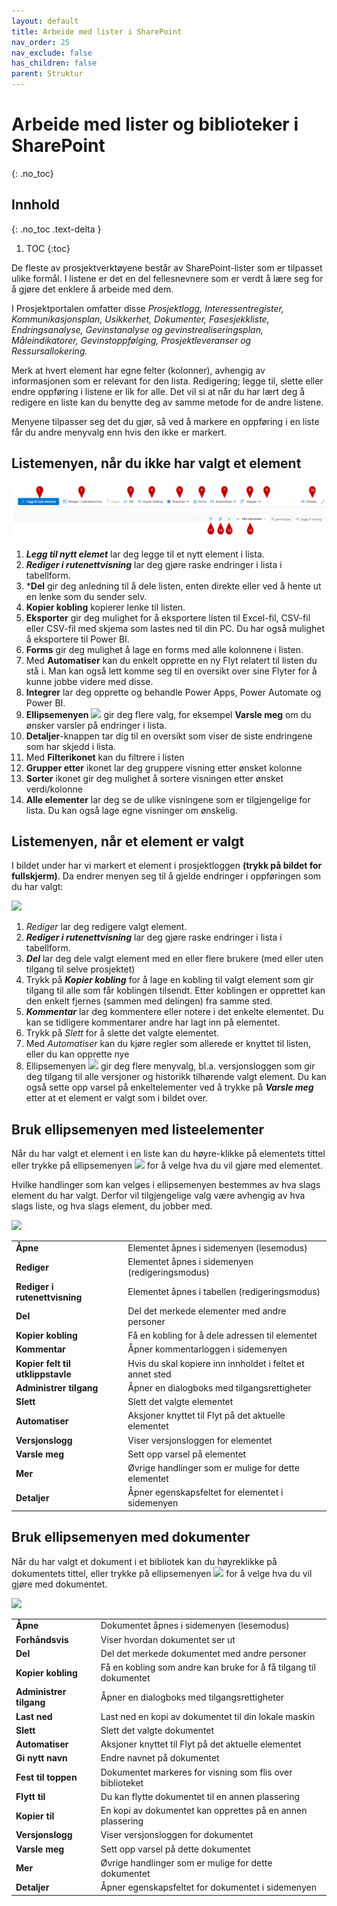 ```yaml
---
layout: default
title: Arbeide med lister i SharePoint
nav_order: 25
nav_exclude: false
has_children: false
parent: Struktur
---
```


# Arbeide med lister og biblioteker i SharePoint
{: .no_toc}

## Innhold
{: .no_toc .text-delta }

1. TOC
{:toc}

De fleste av prosjektverktøyene består av SharePoint-lister som er tilpasset ulike formål. I listene er det en del fellesnevnere som er verdt å lære seg for å gjøre det enklere å arbeide med dem.

I Prosjektportalen omfatter disse *Prosjektlogg, Interessentregister, Kommunikasjonsplan, Usikkerhet, Dokumenter, Fasesjekkliste, Endringsanalyse, Gevinstanalyse og gevinstrealiseringsplan, Måleindikatorer, Gevinstoppfølging, Prosjektleveranser og Ressursallokering.*

Merk at hvert element har egne felter (kolonner), avhengig av
informasjonen som er relevant for den lista. Redigering; legge til, slette eller endre oppføring i listene er lik for alle. Det vil si at når du har lært deg å redigere en liste kan du benytte deg av samme metode for de andre listene.

Menyene tilpasser seg det du gjør, så ved å markere en oppføring i en liste får du andre menyvalg enn hvis den ikke er markert.

## Listemenyen, når du ikke har valgt et element


![](./media/2.5-Listemeny.png)

1.  ***Legg til nytt elemet*** lar deg legge til et nytt element i lista.
2.  ***Rediger i rutenettvisning*** lar deg gjøre raske endringer i lista i tabellform.
3.  ***Del** gir deg anledning til å dele listen, enten direkte eller ved å hente ut en lenke som du sender selv.
4.  **Kopier kobling** kopierer lenke til listen.
5.  **Eksporter** gir deg mulighet for å eksportere listen til Excel-fil, CSV-fil eller CSV-fil med skjema som lastes ned til din PC. Du har også mulighet å eksportere til Power BI.
6.  **Forms** gir deg mulighet å lage en forms med alle kolonnene i listen.
7.  Med **Automatiser** kan du enkelt opprette en ny Flyt relatert til listen du stå i. Man kan også lett komme seg til en oversikt over sine Flyter for å kunne jobbe videre med disse.
8.  **Integrer** lar deg opprette og behandle Power Apps, Power Automate og Power BI.
9.  **Ellipsemenyen** ![](./media/image7.png) gir deg flere valg, for eksempel **Varsle meg** om du ønsker varsler på endringer i lista.
10.  **Detaljer**-knappen tar dig til en oversikt som viser de siste endringene som har skjedd i lista.
11.  Med **Filterikonet** kan du filtrere i listen
12.  **Grupper etter** ikonet lar deg gruppere visning etter ønsket kolonne
13.  **Sorter** ikonet gir deg mulighet å sortere visningen etter ønsket verdi/kolonne
14.  **Alle elementer** lar deg se de ulike visningene som er tilgjengelige for lista. Du kan også lage egne visninger om ønskelig.


## Listemenyen, når et element er valgt

I bildet under har vi markert et element i prosjektloggen **(trykk på bildet for fullskjerm)**. Da endrer menyen seg til å gjelde endringer i oppføringen som du har valgt:

![](./media/ListemenyValgt.png)

1.  *Rediger* lar deg redigere valgt element.
2.  ***Rediger i rutenettvisning*** lar deg gjøre raske endringer i lista i tabellform.
3.  ***Del*** lar deg dele valgt element med en eller flere brukere (med eller uten tilgang til selve prosjektet)
4.  Trykk på ***Kopier kobling*** for å lage en kobling til valgt
    element som gir tilgang til alle som får koblingen tilsendt. Etter koblingen er opprettet kan den enkelt fjernes (sammen med delingen) fra samme sted.
5. ***Kommentar*** lar deg kommentere eller notere i det enkelte elementet. Du kan se tidligere kommentarer andre har lagt inn på elementet. 
6.  Trykk på *Slett* for å slette det valgte elementet.
7.  Med *Automatiser* kan du kjøre regler som allerede er knyttet til listen, eller du kan opprette nye
8.  Ellipsemenyen ![](./media/image7.png) gir deg flere menyvalg, bl.a.
    versjonsloggen som gir deg tilgang til alle versjoner og historikk tilhørende valgt element. Du kan også sette opp varsel på enkeltelementer ved å trykke på ***Varsle meg*** etter at et element er valgt som i bildet over.


## Bruk ellipsemenyen med listeelementer

Når du har valgt et element i en liste kan du høyre-klikke på elementets tittel eller trykke på ellipsemenyen ![](./media/image7.png) for å velge hva du vil gjøre med elementet.

Hvilke handlinger som kan velges i ellipsemenyen bestemmes av hva slags element du har valgt. Derfor vil tilgjengelige valg være avhengig av hva slags liste, og hva slags element, du jobber med.

![](./media/ListeelementElipsemeny.png)

|                                   |                                                           | 
| --------------------------------- | --------------------------------------------------------- | 
| **Åpne**                          | Elementet åpnes i sidemenyen (lesemodus)                  | 
| **Rediger**                       | Elementet åpnes i sidemenyen (redigeringsmodus)           | 
| **Rediger i rutenettvisning**     | Elementet åpnes i tabellen (redigeringsmodus)             | 
| **Del**                           | Del det merkede elementer med andre personer              | 
| **Kopier kobling**                | Få en kobling for å dele adressen til elementet           | 
| **Kommentar**                     | Åpner kommentarloggen i sidemenyen                        | 
| **Kopier felt til utklippstavle** | Hvis du skal kopiere inn innholdet i feltet et annet sted | 
| **Administrer tilgang**           | Åpner en dialogboks med tilgangsrettigheter               | 
| **Slett**                         | Slett det valgte elementet                                | 
| **Automatiser**                   | Aksjoner knyttet til Flyt på det aktuelle elementet       | 
| **Versjonslogg**                  | Viser versjonsloggen for elementet                        | 
| **Varsle meg**                    | Sett opp varsel på elementet                              | 
| **Mer**                           | Øvrige handlinger som er mulige for dette elementet       | 
| **Detaljer**                      | Åpner egenskapsfeltet for elementet i sidemenyen          | 

## Bruk ellipsemenyen med dokumenter

Når du har valgt et dokument i et bibliotek kan du høyreklikke på
dokumentets tittel, eller trykke på ellipsemenyen
![](./media/image7.png) for å velge hva du vil gjøre med
dokumentet.

![](./media/DokumentElipsemeny.png)

|                          |                                                                     | 
| ------------------------ | ------------------------------------------------------------------- | 
| **Åpne**                 | Dokumentet åpnes i sidemenyen (lesemodus)                           |
| **Forhåndsvis**          | Viser hvordan dokumentet ser ut                                     |                          
| **Del**                  | Del det merkede dokumentet med andre personer                       |                          
| **Kopier kobling**       | Få en kobling som andre kan bruke for å få tilgang til dokumentet   |                          
| **Administrer tilgang**  |Åpner en dialogboks med tilgangsrettigheter                          |                          
| **Last ned**             | Last ned en kopi av dokumentet til din lokale maskin                |                          
| **Slett**                | Slett det valgte dokumentet                                         |                          
| **Automatiser**          | Aksjoner knyttet til Flyt på det aktuelle elementet                 |                          
| **Gi nytt navn**         | Endre navnet på dokumentet                                          |                          
| **Fest til toppen**      | Dokumentet markeres for visning som flis over biblioteket           |                          
| **Flytt til**            | Du kan flytte dokumentet til en annen plassering                    |                          
| **Kopier til**           | En kopi av dokumentet kan opprettes på en annen plassering          |                          
| **Versjonslogg**         | Viser versjonsloggen for dokumentet                                 |                          
| **Varsle meg**           | Sett opp varsel på dette dokumentet                                 |                          
| **Mer**                  | Øvrige handlinger som er mulige for dette dokumentet                |                                                  
| **Detaljer**             | Åpner egenskapsfeltet for dokumentet i sidemenyen                   |    
